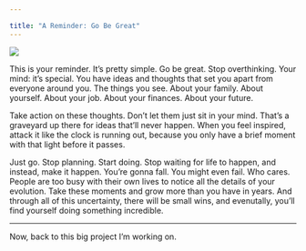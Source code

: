 ```yaml
---

title: "A Reminder: Go Be Great"
---
```


![][image-1]


This is your reminder. It’s pretty simple. Go be great. Stop overthinking. Your mind: it’s special. You have ideas and thoughts that set you apart from everyone around you. The things you see. About your family. About yourself. About your job. About your finances. About your future.

Take action on these thoughts. Don’t let them just sit in your mind. That’s a graveyard up there for ideas that’ll never happen. When you feel inspired, attack it like the clock is running out, because you only have a brief moment with that light before it passes.

Just go. Stop planning. Start doing. Stop waiting for life to happen, and instead, make it happen. You’re gonna fall. You might even fail. Who cares. People are too busy with their own lives to notice all the details of your evolution. Take these moments and grow more than you have in years. And through all of this uncertainty, there will be small wins, and evenutally, you’ll find yourself doing something incredible.

---- 

Now, back to this big project I’m working on.

[image-1]:	https://imgur.com/Xe0Klji.jpg